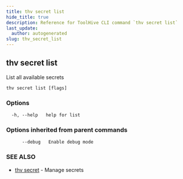 ```yaml
---
title: thv secret list
hide_title: true
description: Reference for ToolHive CLI command `thv secret list`
last_update:
  author: autogenerated
slug: thv_secret_list
---
```


## thv secret list

List all available secrets

```
thv secret list [flags]
```

### Options

```
  -h, --help   help for list
```

### Options inherited from parent commands

```
      --debug   Enable debug mode
```

### SEE ALSO

* [thv secret](thv_secret.md)	 - Manage secrets

